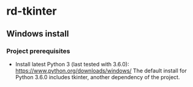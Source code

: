 # rd-tkinter

## Windows install

### Project prerequisites

* Install latest Python 3 (last tested with 3.6.0): https://www.python.org/downloads/windows/
The default install for Python 3.6.0 includes tkinter, another dependency of the project.
